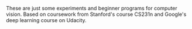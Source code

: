 These are just some experiments and beginner programs for computer vision. Based on coursework from Stanford's course CS231n and Google's deep learning course on Udacity.
